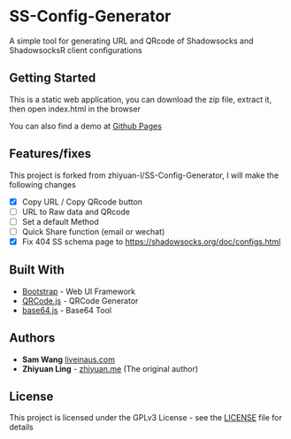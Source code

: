 # SS-Config-Generator

A simple tool for generating URL and QRcode of Shadowsocks and ShadowsocksR client configurations

## Getting Started

This is a static web application, you can download the zip file, extract it, then open index.html in the browser

You can also find a demo at [Github Pages](https://liveinaus.github.io/SS-Config-Generator/)

## Features/fixes

This project is forked from zhiyuan-l/SS-Config-Generator, I will make the following changes

- [x] Copy URL / Copy QRcode button
- [ ] URL to Raw data and QRcode
- [ ] Set a default Method
- [ ] Quick Share function (email or wechat)
- [x] Fix 404 SS schema page to https://shadowsocks.org/doc/configs.html

## Built With

- [Bootstrap](https://github.com/twbs/bootstrap) - Web UI Framework
- [QRCode.js](https://github.com/zhiyuan-l/qrcodejs) - QRCode Generator
- [base64.js](https://github.com/dankogai/js-base64) - Base64 Tool

## Authors

- **Sam Wang** [liveinaus.com](https://liveinaus.com)
- **Zhiyuan Ling** - [zhiyuan.me](https://zhiyuan.me) (The original author)

## License

This project is licensed under the GPLv3 License - see the [LICENSE](LICENSE) file for details
